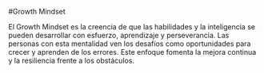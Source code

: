 #Growth Mindset

El Growth Mindset es la creencia de que las habilidades y la inteligencia se pueden desarrollar con esfuerzo, aprendizaje y perseverancia. 
Las personas con esta mentalidad ven los desafíos como oportunidades para crecer y aprenden de los errores. Este enfoque fomenta la mejora continua y la resiliencia frente a los obstáculos.
